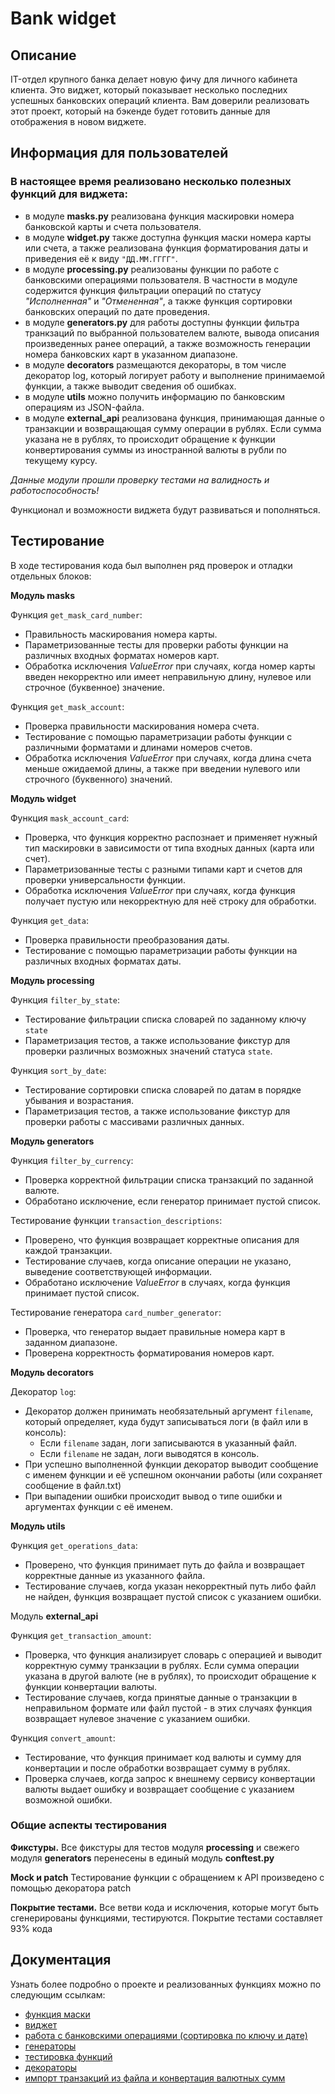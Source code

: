 # Bank widget

## Описание
IT-отдел крупного банка делает новую фичу для личного кабинета клиента. 
Это виджет, который показывает несколько последних успешных банковских операций клиента. 
Вам доверили реализовать этот проект, который на бэкенде будет готовить данные для отображения в новом виджете.

## Информация для пользователей
### В настоящее время реализовано несколько полезных функций для виджета:
+ в модуле **masks.py** реализована функция маскировки номера банковской карты и счета пользователя.
+ в модуле **widget.py** также доступна функция маски номера карты или счета, а также реализована функция форматирования даты и приведения её к виду `"ДД.ММ.ГГГГ"`.
+ в модуле **processing.py** реализованы функции по работе с банковскими операциями пользователя. В частности в модуле содержится функция фильтрации операций по статусу *"Исполненная"* и *"Отмененная"*, а также функция сортировки банковских операций по дате проведения.
+ в модуле **generators.py** для работы доступны функции фильтра транкзаций по выбранной пользователем валюте, вывода описания произведенных ранее операций, а также возможность генерации номера банковских карт в указанном диапазоне.
+ в модуле **decorators** размещаются декораторы, в том числе декоратор log, который логирует работу и выполнение принимаемой функции, а также выводит сведения об ошибках.
+ в модуле **utils** можно получить информацию по банковским операциям из JSON-файла.
+ в модуле **external_api** реализована функция, принимающая данные о транзакции и возвращающая сумму операции в рублях. Если сумма указана не в рублях, то происходит обращение к функции конвертирования суммы из иностранной валюты в рубли по текущему курсу.

_Данные модули прошли проверку тестами на валидность и работоспособность!_

Функционал и возможности виджета будут развиваться и пополняться.

## Тестирование
В ходе тестирования кода был выполнен ряд проверок и отладки отдельных блоков:

**Модуль masks**  

Функция `get_mask_card_number`:
+ Правильность маскирования номера карты.
+ Параметризованные тесты для проверки работы функции на различных входных форматах номеров карт.
+ Обработка исключения _ValueError_ при случаях, когда номер карты введен некорректно или имеет неправильную длину, нулевое или строчное (буквенное) значение. 

Функция `get_mask_account`:
+ Проверка правильности маскирования номера счета.
+ Тестирование с помощью параметризации работы функции с различными форматами и длинами номеров счетов.
+ Обработка исключения _ValueError_ при случаях, когда длина счета меньше ожидаемой длины, а также при введении нулевого или строчного (буквенного) значений.

**Модуль widget**  

Функция `mask_account_card`:
+ Проверка, что функция корректно распознает и применяет нужный тип маскировки в зависимости от типа входных данных (карта или счет).
+ Параметризованные тесты с разными типами карт и счетов для проверки универсальности функции.
+ Обработка исключения _ValueError_ при случаях, когда функция получает пустую или некорректную для неё строку для обработки.

Функция `get_data`:
+ Проверка правильности преобразования даты.
+ Тестирование с помощью параметризации работы функции на различных входных форматах даты.

**Модуль processing**  

Функция `filter_by_state`:
+ Тестирование фильтрации списка словарей по заданному ключу `state`
+ Параметризация тестов, а также использование фикстур для проверки различных возможных значений статуса `state`.

Функция `sort_by_date`:
+ Тестирование сортировки списка словарей по датам в порядке убывания и возрастания.
+ Параметризация тестов, а также использование фикстур для проверки работы с массивами различных данных.

**Модуль generators**

Функция `filter_by_currency`:
+ Проверка корректной фильтрации списка транзакций по заданной валюте.
+ Обработано исключение, если генератор принимает пустой список.

Тестирование функции `transaction_descriptions`:
+ Проверено, что функция возвращает корректные описания для каждой транзакции.
+ Тестирование случаев, когда описание операции не указано, выведение соответствующей информации.
+ Обработано исключение _ValueError_ в случаях, когда функция принимает пустой список.

Тестирование генератора `card_number_generator`:
+ Проверка, что генератор выдает правильные номера карт в заданном диапазоне.
+ Проверена корректность форматирования номеров карт.

**Модуль decorators**

Декоратор `log`:
+ Декоратор должен принимать необязательный аргумент `filename`, который определяет, куда будут записываться логи (в файл или в консоль):
    - Если `filename` задан, логи записываются в указанный файл.
    - Если `filename` не задан, логи выводятся в консоль.
+ При успешно выполненной функции декоратор выводит сообщение с именем функции и её успешном окончании работы (или сохраняет сообщение в файл.txt)
+ При выпадении ошибки происходит вывод о типе ошибки и аргументах функции с её именем.

**Модуль utils**

Функция `get_operations_data`:
+ Проверено, что функция принимает путь до файла и возвращает корректные данные из указанного файла.
+ Тестирование случаев, когда указан некорректный путь либо файл не найден, функция возвращает пустой список с указанием ошибки.

Модуль **external_api**

Функция `get_transaction_amount`:
+ Проверка, что функция анализирует словарь с операцией и выводит корректную сумму транкзации в рублях. 
Если сумма операции указана в другой валюте (не в рублях), то происходит обращение к функции конвертации валюты.
+ Тестирование случаев, когда принятые данные о транзакции в неправильном формате или файл пустой - в этих случаях функция возвращает нулевое значение с указанием ошибки.

Функция `convert_amount`:
+ Тестирование, что функция принимает код валюты и сумму для конвертации и после обработки возвращает сумму в рублях.
+ Проверка случаев, когда запрос к внешнему сервису конвертации валюты выдает ошибку и возвращает сообщение с указанием возможной ошибки.

### Общие аспекты тестирования
**Фикстуры.** 
Все фикстуры для тестов модуля **processing** и свежего модуля **generators** перенесены в единый модуль **conftest.py**

**Mock и patch**
Тестирование функции с обращением к API произведено с помощью декоратора patch

**Покрытие тестами.** 
Все ветви кода и исключения, которые могут быть сгенерированы функциями, тестируются.
Покрытие тестами составляет 93% кода


## Документация
Узнать более подробно о проекте и реализованных функциях можно по следующим ссылкам:
- [функция маски](Homework_9.1.md)
- [виджет](Homework_9.2.md)
- [работа с банковскими операциями (сортировка по ключу и дате)](Homework_10.1.md)
- [генераторы](Homework_11.1.md)
- [тестировка функций](Homework_10.2.md)
- [декораторы](Homework_11.2.md)
- [импорт транзакций из файла и конвертация валютных сумм](Homework_12.1.md)
